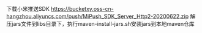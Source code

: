 下载小米推送SDK https://bucketxy.oss-cn-hangzhou.aliyuncs.com/push/MiPush_SDK_Server_Http2-20200622.zip
解压jars文件到libs目录下，执行maven-install-jars.sh安装jars到本地maven仓库